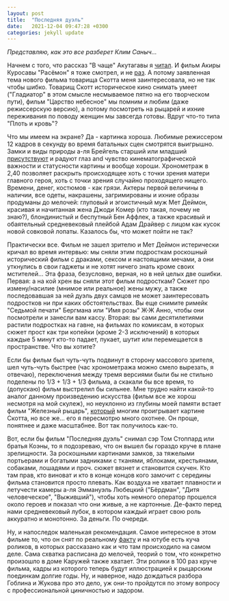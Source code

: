 ```yaml
---
layout: post
title:  "Последняя дуэль"
date:   2021-12-04 09:47:28 +0300
categories: jekyll update
---
```

*Представляю, как это все разберет Клим Саныч...*

Начнем с того, что рассказ "В чаще" Акутагавы я [читал](https://librebook.me/yabu_no_naka). И фильм Акиры Куросавы "Расёмон" я тоже смотрел, и не [раз](https://www.youtube.com/watch?v=Wak7cb_-mfs). А потому заявленная тема нового фильма товарища Скотта меня заинтересовала, но не так чтобы шибко. Товарищ Скотт историческое кино снимать умеет ("Гладиатор" в этом смысле несмываемое пятно на его творческом пути), фильм "Царство небесное" мы помним и любим (даже режиссерскую версию), а потому посмотреть на рыцарей и ихние переживания по поводу женщин мы завсегда готовы. Вдруг что-то типа "Плоть и кровь"?

Что мы имеем на экране? Да - картинка хороша. Любимые режиссером 12 кадров в секунду во время батальных сцен смотрятся выигрышно. Замки и виды природы а-ля Брейгель старший или младший [присутствуют](https://ru.wikipedia.org/wiki/%D0%9E%D1%85%D0%BE%D1%82%D0%BD%D0%B8%D0%BA%D0%B8_%D0%BD%D0%B0_%D1%81%D0%BD%D0%B5%D0%B3%D1%83) и радуют глаз and чувство кинематографической важности и статусности картины и вообще хороши. Хронометраж в 2,40 позволяет раскрыть происходящее хоть с точки зрения матери главного героя, хоть с точки зрения случайно проходящего нищего. Времени, денег, костюмов - как грязи. Актеры первой величины в наличии, все одеты, накрашены, загримированы и ихние образы продуманы до мелочей: глуповый и эгоистичный муж Мет Деймон, красивая и начитанная жена Джоди Комер (кто такая, почему не знаю?), блондинистый и беспутный Бен Аффлек, а также красивый и обаятельный средневековый плейбой Адам Драйвер с лицом как кусок новой совковой лопаты. Казалось бы, что может пойти не так?

Практически все. Фильм не зашел зрителю и Мет Деймон истерически кричал во время интервью: мы сняли этим подросткам роскошный исторический фильм с драками, сексом и настоящими мечами, а они уткнулись в свои гаджеты и не хотят ничего знать кроме своих мстителей... Эта фраза, безусловно, верная, но в ней целых две ошибки. Первая: а на кой хрен вы сняли этот фильм подросткам? Сюжет про измену/насилие (мнимое или реальное) жены мужу, а также последовавшая за ней дуэль двух самцов не может заинтересовать подростков ни при каких обстоятельствах. Вы еще снимите римейк "Седьмой печати" Бергмана или "Имя розы" Ж-Ж Анно, чтобы они посмотрели и занесли вам кассу. Вторая: вы сами десятилетиями растили подростках на гавне, на фильмах по комиксам, в которых сюжет прост как три копейки (кроме 2-3 исключений) в которых каждые 5 минут кто-то падает, пукает, шутит или перемещается в пространстве. Что вы хотите? 

Если бы фильм был чуть-чуть подвинут в сторону массового зрителя, шел чуть-чуть быстрее (час хронометража можно смело вырезать, я отвечаю), переключения между тремя версиями были бы не стильно поделены по 1/3 + 1/3 + 1/3 фильма, а скакали бы все время, то (допускаю) фильм выстрелил бы сильнее. Мне трудно найти какой-то аналог данному произведению искусства (фильм все же хорош несмотря на мой скулеж), но неуклонно из глубины моей памяти встает фильм "Железный рыцарь", [который](https://youtu.be/rMYGXZA6ZkM) многим проигрывает картине Скотта, но все же... его я пересмотрю много охотнее. Он проще, понятнее и даже масштабнее. Вот так получилось как-то.

Вот, если бы фильм "Последняя дуэль" снимал сэр Том Стоппард или братья Коэны, то я подозреваю, что он вышел бы гораздо круче в плане зрелищности. За роскошными картинами замков, за тяжелыми портьерами и богатыми задниками с тканями, яблоками, крестьянами, собаками, лошадями и проч. сюжет вязнет и становится скучен. Кто там прав, кто виноват и кто в конце концов кого замочит с середины фильма становится просто плевать. Как воздуха не хватает плавности и летучести камеры а-ля Эммануэль Любецкий ("Бёрдман", "Дитя человеческое", "Выживший"), чтобы хоть немного оператор прошелся около героев и показал что они живые, а не картонные. Де-факто перед нами средневековый лубок, в котором каждый играет свою роль аккуратно и монотонно. За деньги. По очереди.

Ну, и напоследок маленькая рекомендация. Самое интересное в этом фильме то, что он снят по реальному [факту](https://youtu.be/SCKfZ0NR0_E) и на ютубе есть куча роликов, в которых рассказано как и что там происходило на самом деле. Сама схватка расписана до мелочей, теорий о том, что конкретно произошло в доме Каружей также хватает. Эти ролики в 100 раз круче фильма, кадры из которого теперь будут иллюстрацией к рыцарским поединкам долгие годы. Ну, и наверное, надо дождаться разбора Гоблина и Жукова про это дело, уж они-то пройдутся по этому вопросу с профессиональной циничностью и задором.

